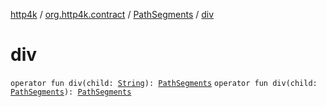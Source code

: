 [http4k](../../index.md) / [org.http4k.contract](../index.md) / [PathSegments](index.md) / [div](./div.md)

# div

`operator fun div(child: `[`String`](https://kotlinlang.org/api/latest/jvm/stdlib/kotlin/-string/index.html)`): `[`PathSegments`](index.md)
`operator fun div(child: `[`PathSegments`](index.md)`): `[`PathSegments`](index.md)